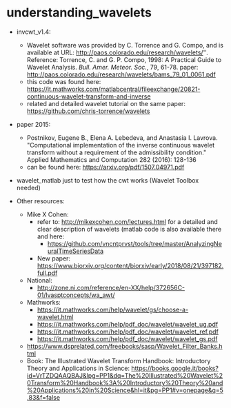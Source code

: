 # understanding_wavelets

* invcwt_v1.4:
  * Wavelet software was provided by C. Torrence and G. Compo, and is available at URL:    http://paos.colorado.edu/research/wavelets/''. Reference: Torrence, C. and G. P. Compo, 1998: A Practical Guide to Wavelet   Analysis. <I>Bull. Amer. Meteor. Soc.</I>, 79, 61-78. paper: http://paos.colorado.edu/research/wavelets/bams_79_01_0061.pdf
  * this code was found here: https://it.mathworks.com/matlabcentral/fileexchange/20821-continuous-wavelet-transform-and-inverse
  * related and detailed wavelet tutorial on the same paper: https://github.com/chris-torrence/wavelets


* paper 2015: 
  * Postnikov, Eugene B., Elena A. Lebedeva, and Anastasia I. Lavrova. "Computational implementation of the inverse continuous wavelet transform without a requirement of the admissibility condition." Applied Mathematics and Computation 282 (2016): 128-136
  * can be found here: https://arxiv.org/pdf/1507.04971.pdf


* wavelet_matlab just to test how the cwt works (Wavelet Toolbox needed)

* Other resources:
  * Mike X Cohen:
    * refer to: http://mikexcohen.com/lectures.html for a detailed and clear description of wavelets (matlab code is also available there and here:
      * https://github.com/vncntprvst/tools/tree/master/AnalyzingNeuralTimeSeriesData
    * New paper: https://www.biorxiv.org/content/biorxiv/early/2018/08/21/397182.full.pdf
  * National:
    * http://zone.ni.com/reference/en-XX/help/372656C-01/lvasptconcepts/wa_awt/
  * Mathworks:
    * https://it.mathworks.com/help/wavelet/gs/choose-a-wavelet.html
    * https://it.mathworks.com/help/pdf_doc/wavelet/wavelet_ug.pdf
    * https://it.mathworks.com/help/pdf_doc/wavelet/wavelet_ref.pdf
    * https://it.mathworks.com/help/pdf_doc/wavelet/wavelet_gs.pdf
  * https://www.dsprelated.com/freebooks/sasp/Wavelet_Filter_Banks.html
  * Book: The Illustrated Wavelet Transform Handbook: Introductory Theory and Applications in Science: https://books.google.it/books?id=VrTZDQAAQBAJ&lpg=PP1&dq=The%20Illustrated%20Wavelet%20Transform%20Handbook%3A%20Introductory%20Theory%20and%20Applications%20in%20Science&hl=it&pg=PP1#v=onepage&q=5.83&f=false

